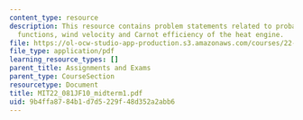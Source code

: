 ```yaml
---
content_type: resource
description: This resource contains problem statements related to probability density
  functions, wind velocity and Carnot efficiency of the heat engine.
file: https://ol-ocw-studio-app-production.s3.amazonaws.com/courses/22-081j-introduction-to-sustainable-energy-fall-2010/9b4ffa8784b1d7d5229f48d352a2abb6_MIT22_081JF10_midterm1.pdf
file_type: application/pdf
learning_resource_types: []
parent_title: Assignments and Exams
parent_type: CourseSection
resourcetype: Document
title: MIT22_081JF10_midterm1.pdf
uid: 9b4ffa87-84b1-d7d5-229f-48d352a2abb6
---
```

